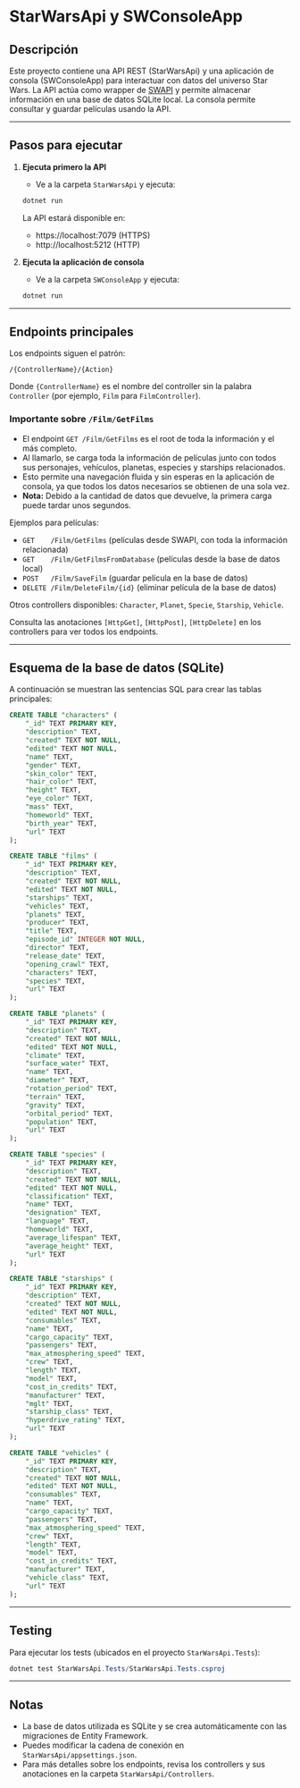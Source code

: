 # StarWarsApi y SWConsoleApp

## Descripción
Este proyecto contiene una API REST (StarWarsApi) y una aplicación de consola (SWConsoleApp) para interactuar con datos del universo Star Wars. La API actúa como wrapper de [SWAPI](https://swapi.dev/) y permite almacenar información en una base de datos SQLite local. La consola permite consultar y guardar películas usando la API.

---

## Pasos para ejecutar

1. **Ejecuta primero la API**
   - Ve a la carpeta `StarWarsApi` y ejecuta:
   ```powershell
   dotnet run
   ```
   La API estará disponible en:
   - https://localhost:7079 (HTTPS)
   - http://localhost:5212 (HTTP)

2. **Ejecuta la aplicación de consola**
   - Ve a la carpeta `SWConsoleApp` y ejecuta:
   ```powershell
   dotnet run
   ```

---

## Endpoints principales

Los endpoints siguen el patrón:
```
/{ControllerName}/{Action}
```
Donde `{ControllerName}` es el nombre del controller sin la palabra `Controller` (por ejemplo, `Film` para `FilmController`).

### Importante sobre `/Film/GetFilms`
- El endpoint `GET /Film/GetFilms` es el root de toda la información y el más completo.
- Al llamarlo, se carga toda la información de películas junto con todos sus personajes, vehículos, planetas, especies y starships relacionados.
- Esto permite una navegación fluida y sin esperas en la aplicación de consola, ya que todos los datos necesarios se obtienen de una sola vez.
- **Nota:** Debido a la cantidad de datos que devuelve, la primera carga puede tardar unos segundos.

Ejemplos para películas:
- `GET    /Film/GetFilms`              (películas desde SWAPI, con toda la información relacionada)
- `GET    /Film/GetFilmsFromDatabase`  (películas desde la base de datos local)
- `POST   /Film/SaveFilm`              (guardar película en la base de datos)
- `DELETE /Film/DeleteFilm/{id}`       (eliminar película de la base de datos)

Otros controllers disponibles: `Character`, `Planet`, `Specie`, `Starship`, `Vehicle`.

Consulta las anotaciones `[HttpGet]`, `[HttpPost]`, `[HttpDelete]` en los controllers para ver todos los endpoints.

---

## Esquema de la base de datos (SQLite)

A continuación se muestran las sentencias SQL para crear las tablas principales:

```sql
CREATE TABLE "characters" (
    "_id" TEXT PRIMARY KEY,
    "description" TEXT,
    "created" TEXT NOT NULL,
    "edited" TEXT NOT NULL,
    "name" TEXT,
    "gender" TEXT,
    "skin_color" TEXT,
    "hair_color" TEXT,
    "height" TEXT,
    "eye_color" TEXT,
    "mass" TEXT,
    "homeworld" TEXT,
    "birth_year" TEXT,
    "url" TEXT
);

CREATE TABLE "films" (
    "_id" TEXT PRIMARY KEY,
    "description" TEXT,
    "created" TEXT NOT NULL,
    "edited" TEXT NOT NULL,
    "starships" TEXT,
    "vehicles" TEXT,
    "planets" TEXT,
    "producer" TEXT,
    "title" TEXT,
    "episode_id" INTEGER NOT NULL,
    "director" TEXT,
    "release_date" TEXT,
    "opening_crawl" TEXT,
    "characters" TEXT,
    "species" TEXT,
    "url" TEXT
);

CREATE TABLE "planets" (
    "_id" TEXT PRIMARY KEY,
    "description" TEXT,
    "created" TEXT NOT NULL,
    "edited" TEXT NOT NULL,
    "climate" TEXT,
    "surface_water" TEXT,
    "name" TEXT,
    "diameter" TEXT,
    "rotation_period" TEXT,
    "terrain" TEXT,
    "gravity" TEXT,
    "orbital_period" TEXT,
    "population" TEXT,
    "url" TEXT
);

CREATE TABLE "species" (
    "_id" TEXT PRIMARY KEY,
    "description" TEXT,
    "created" TEXT NOT NULL,
    "edited" TEXT NOT NULL,
    "classification" TEXT,
    "name" TEXT,
    "designation" TEXT,
    "language" TEXT,
    "homeworld" TEXT,
    "average_lifespan" TEXT,
    "average_height" TEXT,
    "url" TEXT
);

CREATE TABLE "starships" (
    "_id" TEXT PRIMARY KEY,
    "description" TEXT,
    "created" TEXT NOT NULL,
    "edited" TEXT NOT NULL,
    "consumables" TEXT,
    "name" TEXT,
    "cargo_capacity" TEXT,
    "passengers" TEXT,
    "max_atmosphering_speed" TEXT,
    "crew" TEXT,
    "length" TEXT,
    "model" TEXT,
    "cost_in_credits" TEXT,
    "manufacturer" TEXT,
    "mglt" TEXT,
    "starship_class" TEXT,
    "hyperdrive_rating" TEXT,
    "url" TEXT
);

CREATE TABLE "vehicles" (
    "_id" TEXT PRIMARY KEY,
    "description" TEXT,
    "created" TEXT NOT NULL,
    "edited" TEXT NOT NULL,
    "consumables" TEXT,
    "name" TEXT,
    "cargo_capacity" TEXT,
    "passengers" TEXT,
    "max_atmosphering_speed" TEXT,
    "crew" TEXT,
    "length" TEXT,
    "model" TEXT,
    "cost_in_credits" TEXT,
    "manufacturer" TEXT,
    "vehicle_class" TEXT,
    "url" TEXT
);
```

---

## Testing

Para ejecutar los tests (ubicados en el proyecto `StarWarsApi.Tests`):

```powershell
dotnet test StarWarsApi.Tests/StarWarsApi.Tests.csproj
```

---

## Notas
- La base de datos utilizada es SQLite y se crea automáticamente con las migraciones de Entity Framework.
- Puedes modificar la cadena de conexión en `StarWarsApi/appsettings.json`.
- Para más detalles sobre los endpoints, revisa los controllers y sus anotaciones en la carpeta `StarWarsApi/Controllers`.

